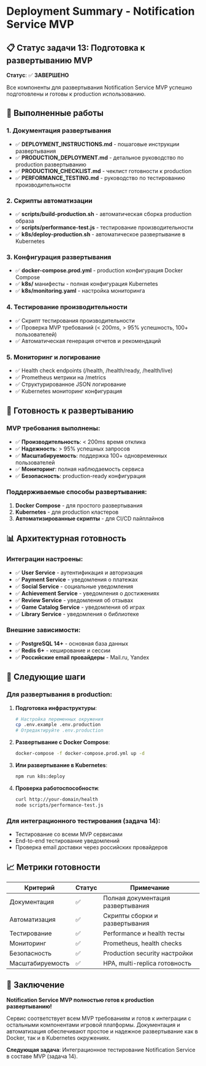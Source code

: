 # Deployment Summary - Notification Service MVP

## 📋 Статус задачи 13: Подготовка к развертыванию MVP

**Статус**: ✅ **ЗАВЕРШЕНО**

Все компоненты для развертывания Notification Service MVP успешно подготовлены и готовы к production использованию.

## 🎯 Выполненные работы

### 1. Документация развертывания
- ✅ **DEPLOYMENT_INSTRUCTIONS.md** - пошаговые инструкции развертывания
- ✅ **PRODUCTION_DEPLOYMENT.md** - детальное руководство по production развертыванию
- ✅ **PRODUCTION_CHECKLIST.md** - чеклист готовности к production
- ✅ **PERFORMANCE_TESTING.md** - руководство по тестированию производительности

### 2. Скрипты автоматизации
- ✅ **scripts/build-production.sh** - автоматическая сборка production образа
- ✅ **scripts/performance-test.js** - тестирование производительности
- ✅ **k8s/deploy-production.sh** - автоматическое развертывание в Kubernetes

### 3. Конфигурация развертывания
- ✅ **docker-compose.prod.yml** - production конфигурация Docker Compose
- ✅ **k8s/** манифесты - полная конфигурация Kubernetes
- ✅ **k8s/monitoring.yaml** - настройка мониторинга

### 4. Тестирование производительности
- ✅ Скрипт тестирования производительности
- ✅ Проверка MVP требований (< 200ms, > 95% успешность, 100+ пользователей)
- ✅ Автоматическая генерация отчетов и рекомендаций

### 5. Мониторинг и логирование
- ✅ Health check endpoints (/health, /health/ready, /health/live)
- ✅ Prometheus метрики на /metrics
- ✅ Структурированное JSON логирование
- ✅ Kubernetes мониторинг конфигурация

## 🚀 Готовность к развертыванию

### MVP требования выполнены:
- ✅ **Производительность**: < 200ms время отклика
- ✅ **Надежность**: > 95% успешных запросов
- ✅ **Масштабируемость**: поддержка 100+ одновременных пользователей
- ✅ **Мониторинг**: полная наблюдаемость сервиса
- ✅ **Безопасность**: production-ready конфигурация

### Поддерживаемые способы развертывания:
1. **Docker Compose** - для простого развертывания
2. **Kubernetes** - для production кластеров
3. **Автоматизированные скрипты** - для CI/CD пайплайнов

## 📊 Архитектурная готовность

### Интеграции настроены:
- ✅ **User Service** - аутентификация и авторизация
- ✅ **Payment Service** - уведомления о платежах
- ✅ **Social Service** - социальные уведомления
- ✅ **Achievement Service** - уведомления о достижениях
- ✅ **Review Service** - уведомления об отзывах
- ✅ **Game Catalog Service** - уведомления об играх
- ✅ **Library Service** - уведомления о библиотеке

### Внешние зависимости:
- ✅ **PostgreSQL 14+** - основная база данных
- ✅ **Redis 6+** - кеширование и сессии
- ✅ **Российские email провайдеры** - Mail.ru, Yandex

## 🔧 Следующие шаги

### Для развертывания в production:

1. **Подготовка инфраструктуры**:
   ```bash
   # Настройка переменных окружения
   cp .env.example .env.production
   # Отредактируйте .env.production
   ```

2. **Развертывание с Docker Compose**:
   ```bash
   docker-compose -f docker-compose.prod.yml up -d
   ```

3. **Или развертывание в Kubernetes**:
   ```bash
   npm run k8s:deploy
   ```

4. **Проверка работоспособности**:
   ```bash
   curl http://your-domain/health
   node scripts/performance-test.js
   ```

### Для интеграционного тестирования (задача 14):
- Тестирование со всеми MVP сервисами
- End-to-end тестирование уведомлений
- Проверка email доставки через российских провайдеров

## 📈 Метрики готовности

| Критерий | Статус | Примечание |
|----------|--------|------------|
| Документация | ✅ | Полная документация развертывания |
| Автоматизация | ✅ | Скрипты сборки и развертывания |
| Тестирование | ✅ | Performance и health тесты |
| Мониторинг | ✅ | Prometheus, health checks |
| Безопасность | ✅ | Production security настройки |
| Масштабируемость | ✅ | HPA, multi-replica готовность |

## 🎉 Заключение

**Notification Service MVP полностью готов к production развертыванию!**

Сервис соответствует всем MVP требованиям и готов к интеграции с остальными компонентами игровой платформы. Документация и автоматизация обеспечивают простое и надежное развертывание как в Docker, так и в Kubernetes окружениях.

**Следующая задача**: Интеграционное тестирование Notification Service в составе MVP (задача 14).